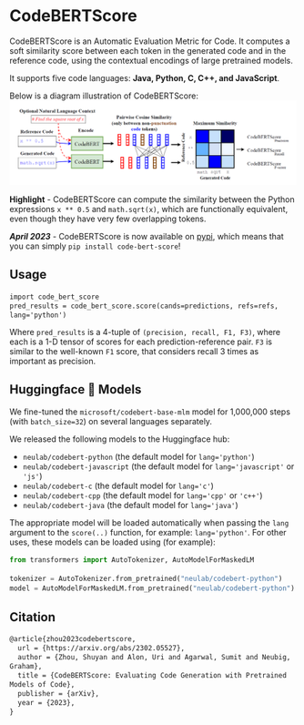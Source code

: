 # CodeBERTScore

CodeBERTScore is an Automatic Evaluation Metric for Code. It computes a soft similarity score between each token in the generated code and in the reference code, using the contextual encodings of large pretrained models.

It supports five code languages: **Java, Python, C, C++, and JavaScript**.

Below is a diagram illustration of CodeBERTScore:
![](./diagram.png "Diagram illustration")

**Highlight** - CodeBERTScore can compute the similarity between the Python expressions `x ** 0.5` and `math.sqrt(x)`, which are functionally equivalent, even though they have very few overlapping tokens.

_**April 2023**_ - CodeBERTScore is now available on [pypi](https://pypi.org/project/code-bert-score/), which means that you can simply `pip install code-bert-score`!



## Usage
```
import code_bert_score
pred_results = code_bert_score.score(cands=predictions, refs=refs, lang='python')
```
Where `pred_results` is a 4-tuple of `(precision, recall, F1, F3)`, where each is a 1-D tensor of scores for each prediction-reference pair. `F3` is similar to the well-known `F1` score, that considers recall 3 times as important as precision. 



## Huggingface 🤗 Models
We fine-tuned the `microsoft/codebert-base-mlm` model for 1,000,000 steps (with `batch_size=32`) on several languages separately.

We released the following models to the Huggingface hub:
* `neulab/codebert-python` (the default model for `lang='python'`)
* `neulab/codebert-javascript` (the default model for `lang='javascript'` or `'js'`)
* `neulab/codebert-c` (the default model for `lang='c'`)
* `neulab/codebert-cpp` (the default model for `lang='cpp'` or `'c++'`)
* `neulab/codebert-java` (the default model for `lang='java'`)

The appropriate model will be loaded automatically when passing the `lang` argument to the `score(..)` function, for example: `lang='python'`. 
For other uses, these models can be loaded using (for example):
```python
from transformers import AutoTokenizer, AutoModelForMaskedLM

tokenizer = AutoTokenizer.from_pretrained("neulab/codebert-python")
model = AutoModelForMaskedLM.from_pretrained("neulab/codebert-python")
```


## Citation
```
@article{zhou2023codebertscore,
  url = {https://arxiv.org/abs/2302.05527},
  author = {Zhou, Shuyan and Alon, Uri and Agarwal, Sumit and Neubig, Graham},
  title = {CodeBERTScore: Evaluating Code Generation with Pretrained Models of Code},  
  publisher = {arXiv},
  year = {2023},
}
```
